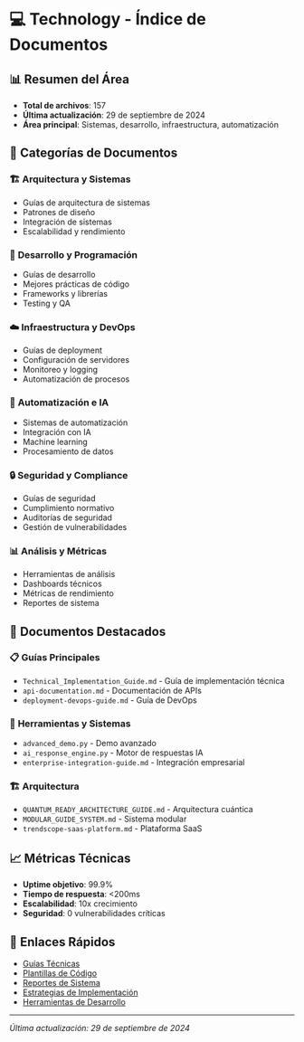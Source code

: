 # 💻 Technology - Índice de Documentos

## 📊 **Resumen del Área**
- **Total de archivos**: 157
- **Última actualización**: 29 de septiembre de 2024
- **Área principal**: Sistemas, desarrollo, infraestructura, automatización

## 📁 **Categorías de Documentos**

### 🏗️ **Arquitectura y Sistemas**
- Guías de arquitectura de sistemas
- Patrones de diseño
- Integración de sistemas
- Escalabilidad y rendimiento

### 🔧 **Desarrollo y Programación**
- Guías de desarrollo
- Mejores prácticas de código
- Frameworks y librerías
- Testing y QA

### ☁️ **Infraestructura y DevOps**
- Guías de deployment
- Configuración de servidores
- Monitoreo y logging
- Automatización de procesos

### 🤖 **Automatización e IA**
- Sistemas de automatización
- Integración con IA
- Machine learning
- Procesamiento de datos

### 🔒 **Seguridad y Compliance**
- Guías de seguridad
- Cumplimiento normativo
- Auditorías de seguridad
- Gestión de vulnerabilidades

### 📊 **Análisis y Métricas**
- Herramientas de análisis
- Dashboards técnicos
- Métricas de rendimiento
- Reportes de sistema

## 🚀 **Documentos Destacados**

### 📋 **Guías Principales**
- `Technical_Implementation_Guide.md` - Guía de implementación técnica
- `api-documentation.md` - Documentación de APIs
- `deployment-devops-guide.md` - Guía de DevOps

### 🔧 **Herramientas y Sistemas**
- `advanced_demo.py` - Demo avanzado
- `ai_response_engine.py` - Motor de respuestas IA
- `enterprise-integration-guide.md` - Integración empresarial

### 🏗️ **Arquitectura**
- `QUANTUM_READY_ARCHITECTURE_GUIDE.md` - Arquitectura cuántica
- `MODULAR_GUIDE_SYSTEM.md` - Sistema modular
- `trendscope-saas-platform.md` - Plataforma SaaS

## 📈 **Métricas Técnicas**
- **Uptime objetivo**: 99.9%
- **Tiempo de respuesta**: <200ms
- **Escalabilidad**: 10x crecimiento
- **Seguridad**: 0 vulnerabilidades críticas

## 🔗 **Enlaces Rápidos**
- [Guías Técnicas](./Guides/)
- [Plantillas de Código](./Templates/)
- [Reportes de Sistema](./Reports/)
- [Estrategias de Implementación](./Strategies/)
- [Herramientas de Desarrollo](./Tools/)

---
*Última actualización: 29 de septiembre de 2024*




